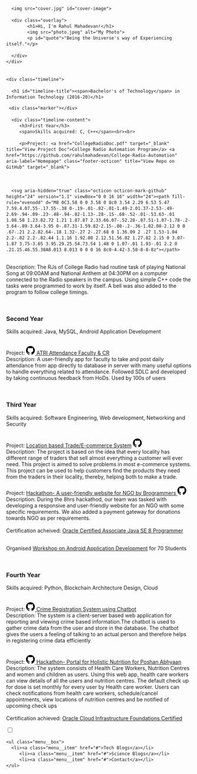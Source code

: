 <!DOCTYPE html>
<html>
<head>
	<title></title>
	<link rel="stylesheet" type="text/css" href="index.css">
	<meta name="viewport" content="width=device-width, initial-scale=1.0">
	<script src="https://ajax.googleapis.com/ajax/libs/jquery/3.5.1/jquery.min.js"></script>
   
</head>

<body>
	<div class="image-container">
		
      <img src="cover.jpg" id="cover-image">
		
      <div class="overlay">
			<h1>Hi, I'm Rahul Mahadevan!</h1>
			<img src="photo.jpeg" alt="My Photo">
			<p id="quote">"Being the Universe's way of Experiencing itself."</p>
      
      </div>
	</div>
	
 
	<div class="timeline">
		
      <h1 id="timeline-title"><span>Bachelor's of Technology</span> in Information Technology (2016-20)</h1>

<div class="container">

   <div class="timeline-block timeline-block-right">
     
     <div class="marker"></div>
      
      <div class="timeline-content">
         <h3>First Year</h3>  
         <span>Skills acquired: C, C++</span><br><br>
         
         <p>Project: <a href="CollegeRadioDoc.pdf" target="_blank" title="View Project Doc">College Radio Automation Program</a> <a href="https://github.com/rahulmahadevan/College-Radio-Automation" aria-label="Homepage" class="footer-octicon" title="View Repo on GitHub" target="_blank">
    


      <svg aria-hidden="true" class="octicon octicon-mark-github" height="24" version="1.1" viewBox="0 0 16 16" width="24"><path fill-rule="evenodd" d="M8 0C3.58 0 0 3.58 0 8c0 3.54 2.29 6.53 5.47 7.59.4.07.55-.17.55-.38 0-.19-.01-.82-.01-1.49-2.01.37-2.53-.49-2.69-.94-.09-.23-.48-.94-.82-1.13-.28-.15-.68-.52-.01-.53.63-.01 1.08.58 1.23.82.72 1.21 1.87.87 2.33.66.07-.52.28-.87.51-1.07-1.78-.2-3.64-.89-3.64-3.95 0-.87.31-1.59.82-2.15-.08-.2-.36-1.02.08-2.12 0 0 .67-.21 2.2.82.64-.18 1.32-.27 2-.27.68 0 1.36.09 2 .27 1.53-1.04 2.2-.82 2.2-.82.44 1.1.16 1.92.08 2.12.51.56.82 1.27.82 2.15 0 3.07-1.87 3.75-3.65 3.95.29.25.54.73.54 1.48 0 1.07-.01 1.93-.01 2.2 0 .21.15.46.55.38A8.013 8.013 0 0 0 16 8c0-4.42-3.58-8-8-8z"></path>
</svg>
</a><br>Description: The RJs of College Radio had routine task of playing National Song at 09:00AM and National Anthem at 04:30PM on a computer connected to the Radio speakers in the campus. Using simple C++ code the tasks were programmed to work by itself. A bell was also added to the program to follow college timings.</p><br>
      </div>
   </div>

   <div class="timeline-block timeline-block-left">
      <div class="marker"></div>
      <div class="timeline-content">
         <h3>Second Year</h3>
         <span>Skills acquired: Java, MySQL, Android Application Development</span><br><br>
         <p>Project: <a href="https://github.com/rahulmahadevan/Android-ATRI-Attendance.git" aria-label="Homepage" class="footer-octicon" title="View Repo on GitHub" target="_blank">
      <svg aria-hidden="true" class="octicon octicon-mark-github" height="24" version="1.1" viewBox="0 0 16 16" width="24"><path fill-rule="evenodd" d="M8 0C3.58 0 0 3.58 0 8c0 3.54 2.29 6.53 5.47 7.59.4.07.55-.17.55-.38 0-.19-.01-.82-.01-1.49-2.01.37-2.53-.49-2.69-.94-.09-.23-.48-.94-.82-1.13-.28-.15-.68-.52-.01-.53.63-.01 1.08.58 1.23.82.72 1.21 1.87.87 2.33.66.07-.52.28-.87.51-1.07-1.78-.2-3.64-.89-3.64-3.95 0-.87.31-1.59.82-2.15-.08-.2-.36-1.02.08-2.12 0 0 .67-.21 2.2.82.64-.18 1.32-.27 2-.27.68 0 1.36.09 2 .27 1.53-1.04 2.2-.82 2.2-.82.44 1.1.16 1.92.08 2.12.51.56.82 1.27.82 2.15 0 3.07-1.87 3.75-3.65 3.95.29.25.54.73.54 1.48 0 1.07-.01 1.93-.01 2.2 0 .21.15.46.55.38A8.013 8.013 0 0 0 16 8c0-4.42-3.58-8-8-8z"></path>
</svg>
</a> <a href="https://play.google.com/store/apps/details?id=xyz.atriams.atri" target="_blank" title="Get it on GooglePlay">ATRI Attendance Faculty & CR</a><br>Description: A user-friendly app for faculty to take and post daily attendance from app directly to database in server with many useful options to handle everything related to attendance. Followed SDLC and developed by taking continuous feedback from HoDs. Used by 100s of users</p><br>
      </div>
   </div>

   <div class="timeline-block timeline-block-right">
      <div class="marker"></div>
      <div class="timeline-content">
         <h3>Third Year</h3>
         <span>Skills acquired: Software Engineering, Web development, Networking and Security</span><br><br>
         <p>Project: <a href="https://github.com/rahulmahadevan/Android-Location-Based-Trade-System.git" target="_blank">Location based Trade/E-commerce System</a> <a href="https://github.com/rahulmahadevan/Android-Location-Based-Trade-System.git" aria-label="Homepage" class="footer-octicon" title="View Repo on GitHub" target="_blank">
      <svg aria-hidden="true" class="octicon octicon-mark-github" height="24" version="1.1" viewBox="0 0 16 16" width="24"><path fill-rule="evenodd" d="M8 0C3.58 0 0 3.58 0 8c0 3.54 2.29 6.53 5.47 7.59.4.07.55-.17.55-.38 0-.19-.01-.82-.01-1.49-2.01.37-2.53-.49-2.69-.94-.09-.23-.48-.94-.82-1.13-.28-.15-.68-.52-.01-.53.63-.01 1.08.58 1.23.82.72 1.21 1.87.87 2.33.66.07-.52.28-.87.51-1.07-1.78-.2-3.64-.89-3.64-3.95 0-.87.31-1.59.82-2.15-.08-.2-.36-1.02.08-2.12 0 0 .67-.21 2.2.82.64-.18 1.32-.27 2-.27.68 0 1.36.09 2 .27 1.53-1.04 2.2-.82 2.2-.82.44 1.1.16 1.92.08 2.12.51.56.82 1.27.82 2.15 0 3.07-1.87 3.75-3.65 3.95.29.25.54.73.54 1.48 0 1.07-.01 1.93-.01 2.2 0 .21.15.46.55.38A8.013 8.013 0 0 0 16 8c0-4.42-3.58-8-8-8z"></path>
</svg>
</a><br>Description: The project is based on the idea that every locality has different range of traders that sell almost everything a customer will ever need. This project is aimed to solve problems in most e-commerce systems. This project can be used to help customers find the products they need from the traders in their locality, thereby, helping both to make a trade.
<br><br>
Project: <a href="Hackzone-Team-Brogrammers.pdf" target="_blank">Hackathon- A user-friendly website for NGO by Brogrammers</a><a href="https://github.com/rahulmahadevan/Web-Brogrammers-NGO.git" aria-label="Homepage" class="footer-octicon" title="View Repo on GitHub" target="_blank">
      <svg aria-hidden="true" class="octicon octicon-mark-github" height="24" version="1.1" viewBox="0 0 16 16" width="24"><path fill-rule="evenodd" d="M8 0C3.58 0 0 3.58 0 8c0 3.54 2.29 6.53 5.47 7.59.4.07.55-.17.55-.38 0-.19-.01-.82-.01-1.49-2.01.37-2.53-.49-2.69-.94-.09-.23-.48-.94-.82-1.13-.28-.15-.68-.52-.01-.53.63-.01 1.08.58 1.23.82.72 1.21 1.87.87 2.33.66.07-.52.28-.87.51-1.07-1.78-.2-3.64-.89-3.64-3.95 0-.87.31-1.59.82-2.15-.08-.2-.36-1.02.08-2.12 0 0 .67-.21 2.2.82.64-.18 1.32-.27 2-.27.68 0 1.36.09 2 .27 1.53-1.04 2.2-.82 2.2-.82.44 1.1.16 1.92.08 2.12.51.56.82 1.27.82 2.15 0 3.07-1.87 3.75-3.65 3.95.29.25.54.73.54 1.48 0 1.07-.01 1.93-.01 2.2 0 .21.15.46.55.38A8.013 8.013 0 0 0 16 8c0-4.42-3.58-8-8-8z"></path>
</svg>
</a><br>Description: During the 8hrs hackathod, our team was tasked with developing a responsive and user-friendly website for an NGO with some specific requirements. We also added a payment gateway for donations towards NGO as per requirements.
<br><br>Certification acheived: <a href="https://www.youracclaim.com/badges/a5bf968a-fbaa-4db2-bf4f-48ce6a5f460c/linked_in_profile" target="_blank">Oracle Certified Associate Java SE 8 Programmer</a><br><br>

Organised <a href="#img1">Workshop on Android Application Development</a> for 70 Students
<a href="#" class="lightbox" id="img1">
  <span style="background-image: url('workshop.JPG')"></span>
</a>
</p><br>
      </div>
   </div>

   <div class="timeline-block timeline-block-left">
      <div class="marker"></div>
      <div class="timeline-content">
         <h3>Fourth Year</h3>
         <span>Skills acquired: Python, Blockchain Architecture Design, Cloud</span><br><br>
         <p>Project: <a href="https://github.com/rahulmahadevan/Web-Crime-Reporting-System.git" aria-label="Homepage" class="footer-octicon" title="View Repo on GitHub" target="_blank">
      <svg aria-hidden="true" class="octicon octicon-mark-github" height="24" version="1.1" viewBox="0 0 16 16" width="24"><path fill-rule="evenodd" d="M8 0C3.58 0 0 3.58 0 8c0 3.54 2.29 6.53 5.47 7.59.4.07.55-.17.55-.38 0-.19-.01-.82-.01-1.49-2.01.37-2.53-.49-2.69-.94-.09-.23-.48-.94-.82-1.13-.28-.15-.68-.52-.01-.53.63-.01 1.08.58 1.23.82.72 1.21 1.87.87 2.33.66.07-.52.28-.87.51-1.07-1.78-.2-3.64-.89-3.64-3.95 0-.87.31-1.59.82-2.15-.08-.2-.36-1.02.08-2.12 0 0 .67-.21 2.2.82.64-.18 1.32-.27 2-.27.68 0 1.36.09 2 .27 1.53-1.04 2.2-.82 2.2-.82.44 1.1.16 1.92.08 2.12.51.56.82 1.27.82 2.15 0 3.07-1.87 3.75-3.65 3.95.29.25.54.73.54 1.48 0 1.07-.01 1.93-.01 2.2 0 .21.15.46.55.38A8.013 8.013 0 0 0 16 8c0-4.42-3.58-8-8-8z"></path>
</svg>
</a><a href="https://github.com/rahulmahadevan/Web-Crime-Reporting-System.git" target="_blank">Crime Registration System using Chatbot</a><br>Description: The system is a client-server based web application for reporting and viewing crime based information.The chatbot is used to gather crime data from the user and store in the database. The chatbot gives the users a feeling of talking to an actual person and therefore helps in registering crime data efficiently<br><br>

Project: <a href="https://github.com/rahulmahadevan/Web-Poshan-Abhyaan.git" aria-label="Homepage" class="footer-octicon" title="View Repo on GitHub" target="_blank">
      <svg aria-hidden="true" class="octicon octicon-mark-github" height="24" version="1.1" viewBox="0 0 16 16" width="24"><path fill-rule="evenodd" d="M8 0C3.58 0 0 3.58 0 8c0 3.54 2.29 6.53 5.47 7.59.4.07.55-.17.55-.38 0-.19-.01-.82-.01-1.49-2.01.37-2.53-.49-2.69-.94-.09-.23-.48-.94-.82-1.13-.28-.15-.68-.52-.01-.53.63-.01 1.08.58 1.23.82.72 1.21 1.87.87 2.33.66.07-.52.28-.87.51-1.07-1.78-.2-3.64-.89-3.64-3.95 0-.87.31-1.59.82-2.15-.08-.2-.36-1.02.08-2.12 0 0 .67-.21 2.2.82.64-.18 1.32-.27 2-.27.68 0 1.36.09 2 .27 1.53-1.04 2.2-.82 2.2-.82.44 1.1.16 1.92.08 2.12.51.56.82 1.27.82 2.15 0 3.07-1.87 3.75-3.65 3.95.29.25.54.73.54 1.48 0 1.07-.01 1.93-.01 2.2 0 .21.15.46.55.38A8.013 8.013 0 0 0 16 8c0-4.42-3.58-8-8-8z"></path>
</svg>
</a><a href="https://github.com/rahulmahadevan/Web-Poshan-Abhyaan.git" target="_blank">Hackathon- Portal for Holistic Nutrition for Poshan Abhyaan</a><br>Description: The system consists of Health Care Workers, Nutrition Centres and women and children as users. Using this web app, health care workers can view details of all the users and nutrition centres. The default check up for dose is set monthly for every user by Health care worker. Users can check notifications from health care workers, schedule/cancel appointments, view locations of nutrition centres and be notified of upcoming check ups<br><br>Certification achieved: <a href="https://www.youracclaim.com/badges/55e78f35-7027-46d6-8b6f-6db120795e86/linked_in_profile" target="_blank">Oracle Cloud Infrastructure Foundations Certified</a></p>
      </div>
   </div>
</div>
</div>


<div class="hamburger-menu">
    <input id="menu__toggle" type="checkbox" />
    <label class="menu__btn" for="menu__toggle">
      <span></span>
    </label>

    <ul class="menu__box">
      <li><a class="menu__item" href="#">Tech Blogs</a></li>
         <li><a class="menu__item" href="#">Science Blogs</a></li>
         <li><a class="menu__item" href="#">Contact</a></li>
    </ul>
  </div>

</body>

</html>
